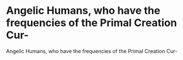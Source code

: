 # Angelic Humans, who have the frequencies of the Primal Creation Cur-

Angelic Humans, who have the frequencies of the Primal Creation Cur-